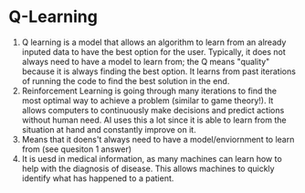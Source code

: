 # Q-Learning
1. Q learning is a model that allows an algorithm to learn from an already inputed data to have the best option for the user. Typically, it does not always need to have  a model to learn from; the Q means "quality" because it is always finding the best option. It learns from past iterations of running the code to find the best solution in the end.
2. Reinforcement Learning is going through many iterations to find the most optimal way to achieve a problem (similar to game theory!). It allows computers to continuously make decisions and predict actions without human need. AI uses this a lot since it is able to learn from the situation at hand and constantly improve on it.
3. Means that it doens't always need to have a model/enviornment to learn from (see quesiton 1 answer)
5. It is uesd in medical information, as many machines can learn how to help with the diagnosis of disease. This allows machines to quickly identify what has happened to a patient.

